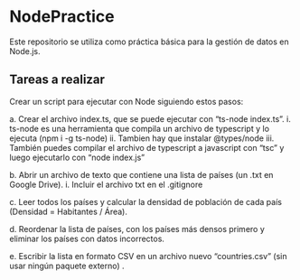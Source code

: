 # NodePractice
Este repositorio se utiliza como práctica básica para la gestión de datos en Node.js.

## Tareas a realizar

Crear un script para ejecutar con Node siguiendo estos pasos:

a.	Crear el archivo index.ts, que se puede ejecutar con “ts-node index.ts”.
    i.	 ts-node es una herramienta que compila un archivo de typescript y lo ejecuta (npm i -g ts-node)
    ii.	 Tambien hay que instalar @types/node
    iii. También puedes compilar el archivo de typescript a javascript con “tsc” y luego ejecutarlo con “node index.js”
    
b.	Abrir un archivo de texto que contiene una lista de países (un .txt en Google Drive).
    i.	Incluir el archivo txt en el .gitignore

c.	Leer todos los países y calcular la densidad de población de cada país (Densidad = Habitantes / Área).

d.	Reordenar la lista de países, con los países más densos primero y eliminar los países con datos incorrectos.

e.	Escribir la lista en formato CSV en un archivo nuevo “countries.csv” (sin usar ningún paquete externo) .
